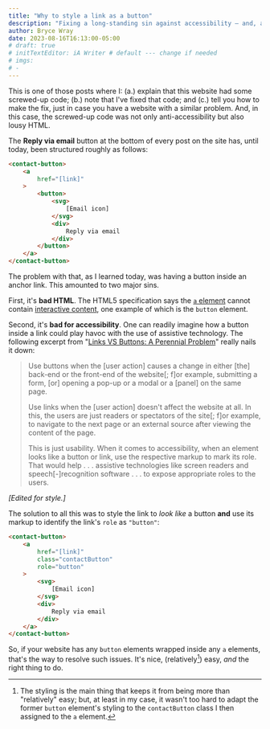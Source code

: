```yaml
---
title: "Why to style a link as a button"
description: "Fixing a long-standing sin against accessibility — and, as it turns out, against correct HTML."
author: Bryce Wray
date: 2023-08-16T16:13:00-05:00
# draft: true
# initTextEditor: iA Writer # default --- change if needed
# imgs:
# -
---
```


This is one of those posts where I: (a.) explain that this website had some screwed-up code; (b.) note that I've fixed that code; and (c.) tell you how to make the fix, just in case you have a website with a similar problem. And, in this case, the screwed-up code was not only anti-accessibility but also lousy HTML.

<!--more-->

The **Reply via email** button at the bottom of every post on the site has, until today, been structured roughly as follows:

```html
<contact-button>
	<a
		href="[link]"
	>
		<button>
			<svg>
				[Email icon]
			</svg>
			<div>
				Reply via email
			</div>
		</button>
	</a>
</contact-button>
```

The problem with that, as I learned today, was having a button inside an anchor link. This amounted to two major sins.

First, it's **bad HTML**. The HTML5 specification says the [`a` element](https://html.spec.whatwg.org/multipage/text-level-semantics.html#the-a-element) cannot contain [interactive content](https://html.spec.whatwg.org/multipage/dom.html#interactive-content-2), one example of which is the `button` element.

Second, it's **bad for accessibility**. One can readily imagine how a button inside a link could play havoc with the use of assistive technology. The following excerpt from "[Links VS Buttons: A Perennial Problem](https://www.digitala11y.com/links-vs-buttons-a-perennial-problem/)" really nails it down:

> Use buttons when the [user action] causes a change in either [the] back-end or the front-end of the website[; f]or example, submitting a form, [or] opening a pop-up or a modal or a [panel] on the same page.
>
> Use links when the [user action] doesn't affect the website at all. In this, the users are just readers or spectators of the site[; f]or example, to navigate to the next page or an external source after viewing the content of the page.
>
> This is just usability. When it comes to accessibility, when an element looks like a button or link, use the respective markup to mark its role. That would help . . . assistive technologies like screen readers and speech[-]recognition software . . . to expose appropriate roles to the users.

*[Edited for style.]*

The solution to all this was to style the link to *look like* a button **and** use its markup to identify the link's `role` as `"button"`:

```html
<contact-button>
	<a
		href="[link]"
		class="contactButton"
		role="button"
	>
		<svg>
			[Email icon]
		</svg>
		<div>
			Reply via email
		</div>
	</a>
</contact-button>
```

So, if your website has any `button` elements wrapped inside any `a` elements, that's the way to resolve such issues. It's nice, (relatively[^CSS]) easy, *and* the right thing to do.

[^CSS]: The styling is the main thing that keeps it from being more than "relatively" easy; but, at least in my case, it wasn't too hard to adapt the former `button` element's styling to the `contactButton` class I then assigned to the `a` element.
